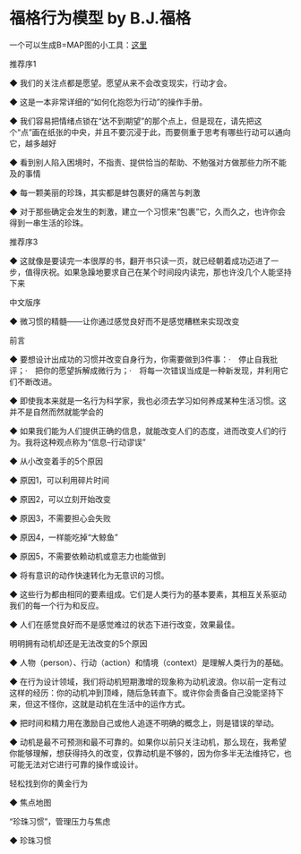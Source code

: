 # 福格行为模型 by B.J.福格

一个可以生成B=MAP图的小工具：[这里](https://fogg-behavior-model-tianheg.vercel.app/)

推荐序1

◆ 我们的关注点都是愿望。愿望从来不会改变现实，行动才会。

◆ 这是一本非常详细的“如何化抱怨为行动”的操作手册。

◆ 我们容易把情绪点锁在“达不到期望”的那个点上，但是现在，请先把这个“点”画在纸张的中央，并且不要沉浸于此，而要侧重于思考有哪些行动可以通向它，越多越好

◆ 看到别人陷入困境时，不指责、提供恰当的帮助、不勉强对方做那些力所不能及的事情

◆ 每一颗美丽的珍珠，其实都是蚌包裹好的痛苦与刺激

◆ 对于那些确定会发生的刺激，建立一个习惯来“包裹”它，久而久之，也许你会得到一串生活的珍珠。


推荐序3

◆ 这就像是要读完一本很厚的书，翻开书只读一页，就已经朝着成功迈进了一步，值得庆祝。如果急躁地要求自己在某个时间段内读完，那也许没几个人能坚持下来


中文版序

◆ 微习惯的精髓——让你通过感觉良好而不是感觉糟糕来实现改变


前言

◆ 要想设计出成功的习惯并改变自身行为，你需要做到3件事：·　停止自我批评；·　把你的愿望拆解成微行为；·　将每一次错误当成是一种新发现，并利用它们不断改进。

◆ 即使我本来就是一名行为科学家，我也必须去学习如何养成某种生活习惯。这并不是自然而然就能学会的

◆ 如果我们能为人们提供正确的信息，就能改变人们的态度，进而改变人们的行为。我将这种观点称为“信息–行动谬误”

◆ 从小改变着手的5个原因

◆ 原因1，可以利用碎片时间

◆ 原因2，可以立刻开始改变

◆ 原因3，不需要担心会失败

◆ 原因4，一样能吃掉“大鲸鱼”

◆ 原因5，不需要依赖动机或意志力也能做到

◆ 将有意识的动作快速转化为无意识的习惯。

◆ 这些行为都由相同的要素组成。它们是人类行为的基本要素，其相互关系驱动我们的每一个行为和反应。

◆ 人们在感觉良好而不是感觉难过的状态下进行改变，效果最佳。


明明拥有动机却还是无法改变的5个原因

◆ 人物（person）、行动（action）和情境（context）是理解人类行为的基础。

◆ 在行为设计领域，我们将动机短期激增的现象称为动机波浪。你以前一定有过这样的经历：你的动机冲到顶峰，随后急转直下。或许你会责备自己没能坚持下来，但这不怪你，这就是动机在生活中的运作方式。

◆ 把时间和精力用在激励自己或他人追逐不明确的概念上，则是错误的举动。

◆ 动机是最不可预测和最不可靠的。如果你以前只关注动机，那么现在，我希望你能够理解，想获得持久的改变，仅靠动机是不够的，因为你多半无法维持它，也可能无法对它进行可靠的操作或设计。


轻松找到你的黄金行为

◆ 焦点地图


“珍珠习惯”，管理压力与焦虑

◆ 珍珠习惯
